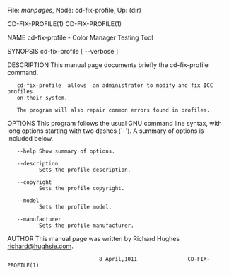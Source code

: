 File: *manpages*,  Node: cd-fix-profile,  Up: (dir)

CD-FIX-PROFILE(1)                                            CD-FIX-PROFILE(1)



NAME
       cd-fix-profile - Color Manager Testing Tool

SYNOPSIS
       cd-fix-profile [ --verbose ]

DESCRIPTION
       This manual page documents briefly the cd-fix-profile command.

       cd-fix-profile  allows  an administrator to modify and fix ICC profiles
       on their system.

       The program will also repair common errors found in profiles.

OPTIONS
       This program follows the usual  GNU  command  line  syntax,  with  long
       options  starting  with  two  dashes  (`-').  A  summary  of options is
       included below.

       --help Show summary of options.

       --description
              Sets the profile description.

       --copyright
              Sets the profile copyright.

       --model
              Sets the profile model.

       --manufacturer
              Sets the profile manufacturer.

AUTHOR
       This manual page was written by Richard Hughes <richard@hughsie.com>.



                                 8 April,1011                CD-FIX-PROFILE(1)
